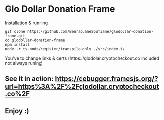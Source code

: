 # Glo Dollar Donation Frame

Installation & running

```
git clone https://github.com/BenraouaneSoufiane/glodollar-donation-frame.git
cd glodollar-donation-frame
npm install
node -r ts-node/register/transpile-only ./src/index.ts
```

You've to change links & certs
(https://glodolar.cryptocheckout.co included not always runing)
## See it in action: https://debugger.framesjs.org/?url=https%3A%2F%2Fglodollar.cryptocheckout.co%2F

## Enjoy :)
